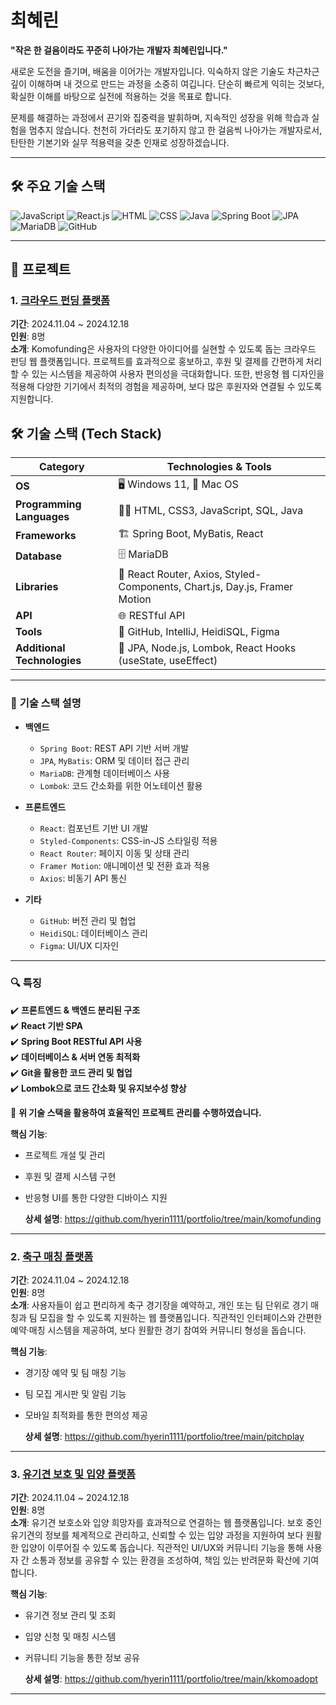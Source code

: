 
# 최혜린  
**"작은 한 걸음이라도 꾸준히 나아가는 개발자 최혜린입니다."**

새로운 도전을 즐기며, 배움을 이어가는 개발자입니다. 익숙하지 않은 기술도 차근차근 깊이 이해하며 내 것으로 만드는 과정을 소중히 여깁니다. 단순히 빠르게 익히는 것보다, 확실한 이해를 바탕으로 실전에 적용하는 것을 목표로 합니다.

문제를 해결하는 과정에서 끈기와 집중력을 발휘하며, 지속적인 성장을 위해 학습과 실험을 멈추지 않습니다. 천천히 가더라도 포기하지 않고 한 걸음씩 나아가는 개발자로서, 탄탄한 기본기와 실무 적용력을 갖춘 인재로 성장하겠습니다.

---
## 🛠️ 주요 기술 스택  

![JavaScript](https://img.shields.io/badge/JavaScript-ES6+-F7DF1E?style=flat-square&logo=javascript&logoColor=white)
![React.js](https://img.shields.io/badge/React.js-61DAFB?style=flat-square&logo=react&logoColor=white)
![HTML](https://img.shields.io/badge/HTML5-E34F26?style=flat-square&logo=html5&logoColor=white)
![CSS](https://img.shields.io/badge/CSS3-1572B6?style=flat-square&logo=css3&logoColor=white)
![Java](https://img.shields.io/badge/Java-007396?style=flat-square&logo=openjdk&logoColor=white)
![Spring Boot](https://img.shields.io/badge/Spring%20Boot-6DB33F?style=flat-square&logo=spring-boot&logoColor=white)
![JPA](https://img.shields.io/badge/JPA-007396?style=flat-square&logo=hibernate&logoColor=white)
![MariaDB](https://img.shields.io/badge/MariaDB-003545?style=flat-square&logo=mariadb&logoColor=white)
![GitHub](https://img.shields.io/badge/GitHub-181717?style=flat-square&logo=github&logoColor=white)

---

## 📌 프로젝트  

### 1. [크라우드 펀딩 플랫폼](https://github.com/coding-ji/komofunding)  
**기간**: 2024.11.04 ~ 2024.12.18  
**인원**: 8명  
**소개**: Komofunding은 사용자의 다양한 아이디어를 실현할 수 있도록 돕는 크라우드 펀딩 웹 플랫폼입니다. 프로젝트를 효과적으로 홍보하고, 후원 및 결제를 간편하게 처리할 수 있는 시스템을 제공하여 사용자 편의성을 극대화합니다. 또한, 반응형 웹 디자인을 적용해 다양한 기기에서 최적의 경험을 제공하며, 보다 많은 후원자와 연결될 수 있도록 지원합니다.

## 🛠 **기술 스택 (Tech Stack)**  

| **Category**            | **Technologies & Tools** |
|------------------------|-------------------------|
| **OS**                | 🖥 Windows 11, 🍏 Mac OS |
| **Programming Languages** | 🧑‍💻 HTML, CSS3, JavaScript, SQL, Java |
| **Frameworks**        | 🏗 Spring Boot, MyBatis, React |
| **Database**          | 🗄 MariaDB |
| **Libraries**         | 🔗 React Router, Axios, Styled-Components, Chart.js, Day.js, Framer Motion |
| **API**               | 🌐 RESTful API |
| **Tools**             | 🔧 GitHub, IntelliJ, HeidiSQL, Figma |
| **Additional Technologies** | 📌 JPA, Node.js, Lombok, React Hooks (useState, useEffect) |

---

### 📌 **기술 스택 설명**
- **백엔드**
  - `Spring Boot`: REST API 기반 서버 개발
  - `JPA`, `MyBatis`: ORM 및 데이터 접근 관리
  - `MariaDB`: 관계형 데이터베이스 사용
  - `Lombok`: 코드 간소화를 위한 어노테이션 활용
  
- **프론트엔드**
  - `React`: 컴포넌트 기반 UI 개발
  - `Styled-Components`: CSS-in-JS 스타일링 적용
  - `React Router`: 페이지 이동 및 상태 관리
  - `Framer Motion`: 애니메이션 및 전환 효과 적용
  - `Axios`: 비동기 API 통신
  
- **기타**
  - `GitHub`: 버전 관리 및 협업
  - `HeidiSQL`: 데이터베이스 관리
  - `Figma`: UI/UX 디자인  

---

### 🔍 **특징**
✔️ **프론트엔드 & 백엔드 분리된 구조**  
✔️ **React 기반 SPA**  
✔️ **Spring Boot RESTful API 사용**  
✔️ **데이터베이스 & 서버 연동 최적화**  
✔️ **Git을 활용한 코드 관리 및 협업**  
✔️ **Lombok으로 코드 간소화 및 유지보수성 향상**  

🚀 **위 기술 스택을 활용하여 효율적인 프로젝트 관리를 수행하였습니다.**  




**핵심 기능**:  
- 프로젝트 개설 및 관리  
- 후원 및 결제 시스템 구현  
- 반응형 UI를 통한 다양한 디바이스 지원

  **상세 설명**:  https://github.com/hyerin1111/portfolio/tree/main/komofunding

---

### 2. [축구 매칭 플랫폼](https://github.com/hyerin1111/pitchplay)  
**기간**: 2024.11.04 ~ 2024.12.18  
**인원**: 8명  
**소개**: 사용자들이 쉽고 편리하게 축구 경기장을 예약하고, 개인 또는 팀 단위로 경기 매칭과 팀 모집을 할 수 있도록 지원하는 웹 플랫폼입니다. 직관적인 인터페이스와 간편한 예약·매칭 시스템을 제공하여, 보다 원활한 경기 참여와 커뮤니티 형성을 돕습니다.

**핵심 기능**:  
- 경기장 예약 및 팀 매칭 기능  
- 팀 모집 게시판 및 알림 기능  
- 모바일 최적화를 통한 편의성 제공

  **상세 설명**:  https://github.com/hyerin1111/portfolio/tree/main/pitchplay

---

### 3. [유기견 보호 및 입양 플랫폼](https://github.com/yeonhui94/kkomoadopt)  
**기간**: 2024.11.04 ~ 2024.12.18  
**인원**: 8명  
**소개**: 유기견 보호소와 입양 희망자를 효과적으로 연결하는 웹 플랫폼입니다. 보호 중인 유기견의 정보를 체계적으로 관리하고, 신뢰할 수 있는 입양 과정을 지원하여 보다 원활한 입양이 이루어질 수 있도록 돕습니다. 직관적인 UI/UX와 커뮤니티 기능을 통해 사용자 간 소통과 정보를 공유할 수 있는 환경을 조성하여, 책임 있는 반려문화 확산에 기여합니다.

**핵심 기능**:  
- 유기견 정보 관리 및 조회  
- 입양 신청 및 매칭 시스템  
- 커뮤니티 기능을 통한 정보 공유

  **상세 설명**:  https://github.com/hyerin1111/portfolio/tree/main/kkomoadopt

---
